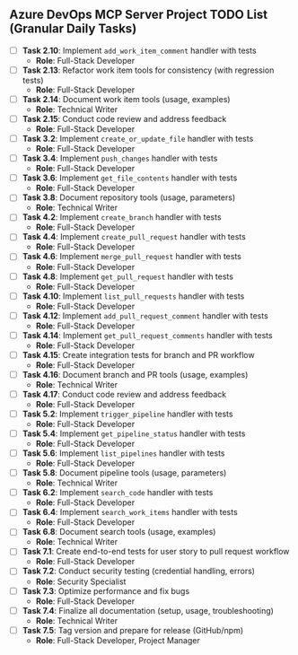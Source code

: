 ## Azure DevOps MCP Server Project TODO List (Granular Daily Tasks)

- [ ] **Task 2.10**: Implement `add_work_item_comment` handler with tests
  - **Role**: Full-Stack Developer
- [ ] **Task 2.13**: Refactor work item tools for consistency (with regression tests)
  - **Role**: Full-Stack Developer
- [ ] **Task 2.14**: Document work item tools (usage, examples)
  - **Role**: Technical Writer
- [ ] **Task 2.15**: Conduct code review and address feedback
  - **Role**: Full-Stack Developer
- [ ] **Task 3.2**: Implement `create_or_update_file` handler with tests
  - **Role**: Full-Stack Developer
- [ ] **Task 3.4**: Implement `push_changes` handler with tests
  - **Role**: Full-Stack Developer
- [ ] **Task 3.6**: Implement `get_file_contents` handler with tests
  - **Role**: Full-Stack Developer
- [ ] **Task 3.8**: Document repository tools (usage, parameters)
  - **Role**: Technical Writer
- [ ] **Task 4.2**: Implement `create_branch` handler with tests
  - **Role**: Full-Stack Developer
- [ ] **Task 4.4**: Implement `create_pull_request` handler with tests
  - **Role**: Full-Stack Developer
- [ ] **Task 4.6**: Implement `merge_pull_request` handler with tests
  - **Role**: Full-Stack Developer
- [ ] **Task 4.8**: Implement `get_pull_request` handler with tests
  - **Role**: Full-Stack Developer
- [ ] **Task 4.10**: Implement `list_pull_requests` handler with tests
  - **Role**: Full-Stack Developer
- [ ] **Task 4.12**: Implement `add_pull_request_comment` handler with tests
  - **Role**: Full-Stack Developer
- [ ] **Task 4.14**: Implement `get_pull_request_comments` handler with tests
  - **Role**: Full-Stack Developer
- [ ] **Task 4.15**: Create integration tests for branch and PR workflow
  - **Role**: Full-Stack Developer
- [ ] **Task 4.16**: Document branch and PR tools (usage, examples)
  - **Role**: Technical Writer
- [ ] **Task 4.17**: Conduct code review and address feedback
  - **Role**: Full-Stack Developer
- [ ] **Task 5.2**: Implement `trigger_pipeline` handler with tests
  - **Role**: Full-Stack Developer
- [ ] **Task 5.4**: Implement `get_pipeline_status` handler with tests
  - **Role**: Full-Stack Developer
- [ ] **Task 5.6**: Implement `list_pipelines` handler with tests
  - **Role**: Full-Stack Developer
- [ ] **Task 5.8**: Document pipeline tools (usage, parameters)
  - **Role**: Technical Writer
- [ ] **Task 6.2**: Implement `search_code` handler with tests
  - **Role**: Full-Stack Developer
- [ ] **Task 6.4**: Implement `search_work_items` handler with tests
  - **Role**: Full-Stack Developer
- [ ] **Task 6.8**: Document search tools (usage, examples)
  - **Role**: Technical Writer
- [ ] **Task 7.1**: Create end-to-end tests for user story to pull request workflow
  - **Role**: Full-Stack Developer
- [ ] **Task 7.2**: Conduct security testing (credential handling, errors)
  - **Role**: Security Specialist
- [ ] **Task 7.3**: Optimize performance and fix bugs
  - **Role**: Full-Stack Developer
- [ ] **Task 7.4**: Finalize all documentation (setup, usage, troubleshooting)
  - **Role**: Technical Writer
- [ ] **Task 7.5**: Tag version and prepare for release (GitHub/npm)
  - **Role**: Full-Stack Developer, Project Manager
